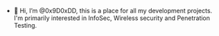 - 👋 Hi, I’m @0x9D0xDD, this is a place for all my development projects. I'm primarily interested in InfoSec, Wireless security and Penetration Testing.
